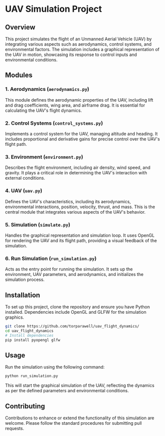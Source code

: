 # UAV Simulation Project

## Overview
This project simulates the flight of an Unmanned Aerial Vehicle (UAV) by integrating various aspects such as aerodynamics, control systems, and environmental factors. The simulation includes a graphical representation of the UAV in motion, showcasing its response to control inputs and environmental conditions.

## Modules

### 1. Aerodynamics (`aerodynamics.py`)
This module defines the aerodynamic properties of the UAV, including lift and drag coefficients, wing area, and airframe drag. It is essential for calculating the UAV's flight dynamics.

### 2. Control Systems (`control_systems.py`)
Implements a control system for the UAV, managing altitude and heading. It includes proportional and derivative gains for precise control over the UAV's flight path.

### 3. Environment (`environment.py`)
Describes the flight environment, including air density, wind speed, and gravity. It plays a critical role in determining the UAV's interaction with external conditions.

### 4. UAV (`uav.py`)
Defines the UAV's characteristics, including its aerodynamics, environmental interactions, position, velocity, thrust, and mass. This is the central module that integrates various aspects of the UAV's behavior.

### 5. Simulation (`simulate.py`)
Handles the graphical representation and simulation loop. It uses OpenGL for rendering the UAV and its flight path, providing a visual feedback of the simulation.

### 6. Run Simulation (`run_simulation.py`)
Acts as the entry point for running the simulation. It sets up the environment, UAV parameters, and aerodynamics, and initializes the simulation process.

## Installation

To set up this project, clone the repository and ensure you have Python installed. Dependencies include OpenGL and GLFW for the simulation graphics.

```bash
git clone https://github.com/torparawell/uav_flight_dynamics/
cd uav_flight_dynamics
# Install dependencies
pip install pyopengl glfw
```

## Usage

Run the simulation using the following command:

```bash
python run_simulation.py
```

This will start the graphical simulation of the UAV, reflecting the dynamics as per the defined parameters and environmental conditions.

## Contributing

Contributions to enhance or extend the functionality of this simulation are welcome. Please follow the standard procedures for submitting pull requests.
